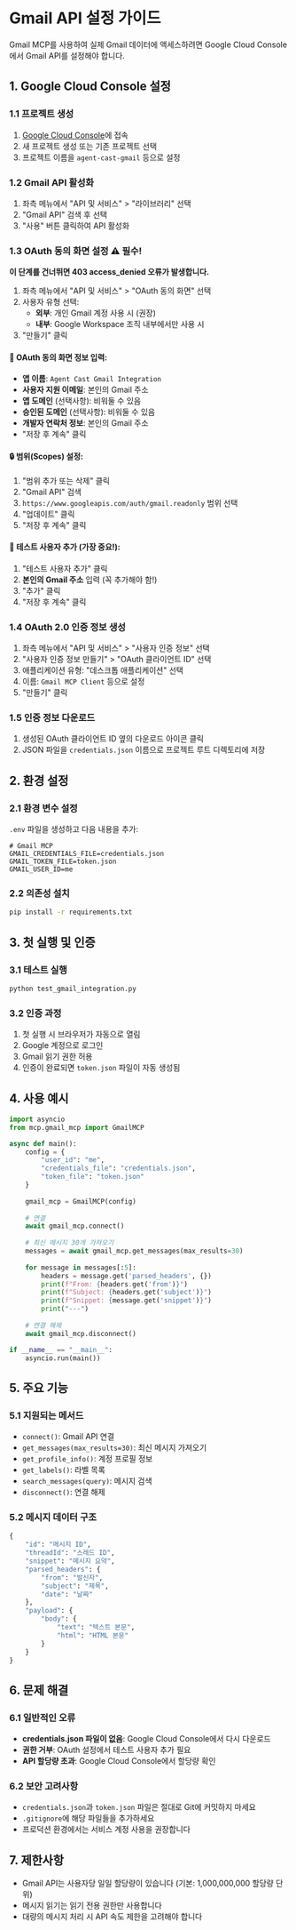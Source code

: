 # Gmail API 설정 가이드

Gmail MCP를 사용하여 실제 Gmail 데이터에 액세스하려면 Google Cloud Console에서 Gmail API를 설정해야 합니다.

## 1. Google Cloud Console 설정

### 1.1 프로젝트 생성
1. [Google Cloud Console](https://console.cloud.google.com/)에 접속
2. 새 프로젝트 생성 또는 기존 프로젝트 선택
3. 프로젝트 이름을 `agent-cast-gmail` 등으로 설정

### 1.2 Gmail API 활성화
1. 좌측 메뉴에서 "API 및 서비스" > "라이브러리" 선택
2. "Gmail API" 검색 후 선택
3. "사용" 버튼 클릭하여 API 활성화

### 1.3 OAuth 동의 화면 설정 ⚠️ **필수!**
**이 단계를 건너뛰면 403 access_denied 오류가 발생합니다.**

1. 좌측 메뉴에서 "API 및 서비스" > "OAuth 동의 화면" 선택
2. 사용자 유형 선택:
   - **외부**: 개인 Gmail 계정 사용 시 (권장)
   - **내부**: Google Workspace 조직 내부에서만 사용 시
3. "만들기" 클릭

#### 📝 OAuth 동의 화면 정보 입력:
- **앱 이름**: `Agent Cast Gmail Integration`
- **사용자 지원 이메일**: 본인의 Gmail 주소
- **앱 도메인** (선택사항): 비워둘 수 있음
- **승인된 도메인** (선택사항): 비워둘 수 있음
- **개발자 연락처 정보**: 본인의 Gmail 주소
- "저장 후 계속" 클릭

#### 🔒 범위(Scopes) 설정:
1. "범위 추가 또는 삭제" 클릭
2. "Gmail API" 검색
3. `https://www.googleapis.com/auth/gmail.readonly` 범위 선택
4. "업데이트" 클릭
5. "저장 후 계속" 클릭

#### 👥 테스트 사용자 추가 (가장 중요!):
1. "테스트 사용자 추가" 클릭
2. **본인의 Gmail 주소** 입력 (꼭 추가해야 함!)
3. "추가" 클릭
4. "저장 후 계속" 클릭

### 1.4 OAuth 2.0 인증 정보 생성
1. 좌측 메뉴에서 "API 및 서비스" > "사용자 인증 정보" 선택
2. "사용자 인증 정보 만들기" > "OAuth 클라이언트 ID" 선택
3. 애플리케이션 유형: "데스크톱 애플리케이션" 선택
4. 이름: `Gmail MCP Client` 등으로 설정
5. "만들기" 클릭

### 1.5 인증 정보 다운로드
1. 생성된 OAuth 클라이언트 ID 옆의 다운로드 아이콘 클릭
2. JSON 파일을 `credentials.json` 이름으로 프로젝트 루트 디렉토리에 저장

## 2. 환경 설정

### 2.1 환경 변수 설정
`.env` 파일을 생성하고 다음 내용을 추가:

```env
# Gmail MCP
GMAIL_CREDENTIALS_FILE=credentials.json
GMAIL_TOKEN_FILE=token.json
GMAIL_USER_ID=me
```

### 2.2 의존성 설치
```bash
pip install -r requirements.txt
```

## 3. 첫 실행 및 인증

### 3.1 테스트 실행
```bash
python test_gmail_integration.py
```

### 3.2 인증 과정
1. 첫 실행 시 브라우저가 자동으로 열림
2. Google 계정으로 로그인
3. Gmail 읽기 권한 허용
4. 인증이 완료되면 `token.json` 파일이 자동 생성됨

## 4. 사용 예시

```python
import asyncio
from mcp.gmail_mcp import GmailMCP

async def main():
    config = {
        "user_id": "me",
        "credentials_file": "credentials.json",
        "token_file": "token.json"
    }
    
    gmail_mcp = GmailMCP(config)
    
    # 연결
    await gmail_mcp.connect()
    
    # 최신 메시지 30개 가져오기
    messages = await gmail_mcp.get_messages(max_results=30)
    
    for message in messages[:5]:
        headers = message.get('parsed_headers', {})
        print(f"From: {headers.get('from')}")
        print(f"Subject: {headers.get('subject')}")
        print(f"Snippet: {message.get('snippet')}")
        print("---")
    
    # 연결 해제
    await gmail_mcp.disconnect()

if __name__ == "__main__":
    asyncio.run(main())
```

## 5. 주요 기능

### 5.1 지원되는 메서드
- `connect()`: Gmail API 연결
- `get_messages(max_results=30)`: 최신 메시지 가져오기
- `get_profile_info()`: 계정 프로필 정보
- `get_labels()`: 라벨 목록
- `search_messages(query)`: 메시지 검색
- `disconnect()`: 연결 해제

### 5.2 메시지 데이터 구조
```python
{
    "id": "메시지 ID",
    "threadId": "스레드 ID",
    "snippet": "메시지 요약",
    "parsed_headers": {
        "from": "발신자",
        "subject": "제목",
        "date": "날짜"
    },
    "payload": {
        "body": {
            "text": "텍스트 본문",
            "html": "HTML 본문"
        }
    }
}
```

## 6. 문제 해결

### 6.1 일반적인 오류
- **credentials.json 파일이 없음**: Google Cloud Console에서 다시 다운로드
- **권한 거부**: OAuth 설정에서 테스트 사용자 추가 필요
- **API 할당량 초과**: Google Cloud Console에서 할당량 확인

### 6.2 보안 고려사항
- `credentials.json`과 `token.json` 파일은 절대로 Git에 커밋하지 마세요
- `.gitignore`에 해당 파일들을 추가하세요
- 프로덕션 환경에서는 서비스 계정 사용을 권장합니다

## 7. 제한사항

- Gmail API는 사용자당 일일 할당량이 있습니다 (기본: 1,000,000,000 할당량 단위)
- 메시지 읽기는 읽기 전용 권한만 사용합니다
- 대량의 메시지 처리 시 API 속도 제한을 고려해야 합니다
